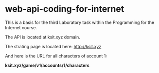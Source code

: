 # web-api-coding-for-internet
This is a basis for the third Laboratory task within the Programming for the Internet course.


The API is located at ksit.xyz domain.

The strating page is located here: http://ksit.xyz


And here is the URL for all characters of account 1:

**ksit.xyz/game/v1/accounts/1/characters**
